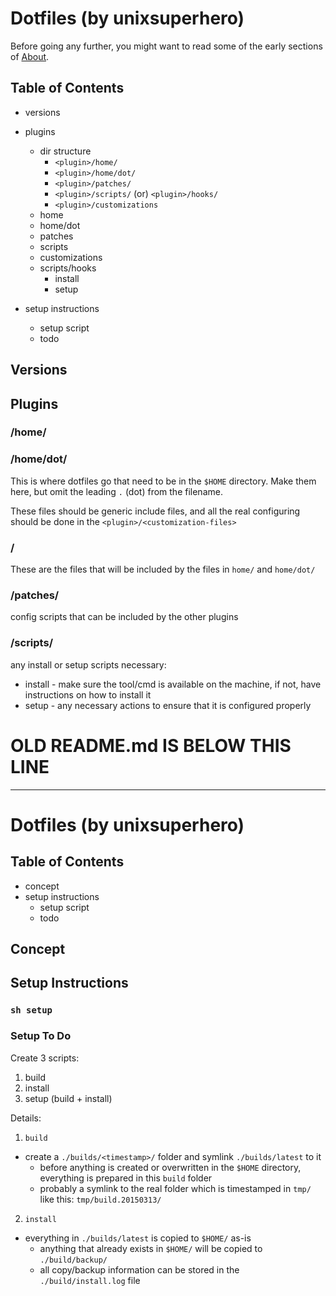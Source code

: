 
# Dotfiles (by unixsuperhero)

Before going any further, you might want to read some of the early sections of
[About](doc/about.md).

## Table of Contents

* versions
* plugins
  * dir structure
    * `<plugin>/home/`
    * `<plugin>/home/dot/`
    * `<plugin>/patches/`
    * `<plugin>/scripts/` (or) `<plugin>/hooks/`
    * `<plugin>/customizations`
  * home
  * home/dot
  * patches
  * scripts
  * customizations
  * scripts/hooks
    * install
    * setup

* setup instructions
  * setup script
  * todo

## Versions



## Plugins


### <plugin>/home/

### <plugin>/home/dot/

This is where dotfiles go that need to be in the `$HOME`
directory. Make them here, but omit the leading `.` (dot)
from the filename.

These files should be generic include files, and all the real configuring should
be done in the `<plugin>/<customization-files>`

### <plugin>/<customization-file>

These are the files that will be included by the files in
`home/` and `home/dot/`

### <plugin>/patches/

config scripts that can be included by the other plugins

### <plugin>/scripts/

any install or setup scripts necessary:

* install - make sure the tool/cmd is available on the machine, if not, have
  instructions on how to install it
* setup - any necessary actions to ensure that it is configured properly



# OLD README.md IS BELOW THIS LINE
----------------------------------

# Dotfiles (by unixsuperhero)

## Table of Contents

* concept
* setup instructions
  * setup script
  * todo

## Concept



## Setup Instructions


### `sh setup`

### Setup To Do

Create 3 scripts:

1. build
2. install
3. setup (build + install)

Details:

1. `build`
  * create a `./builds/<timestamp>/` folder and symlink
    `./builds/latest` to it
    * before anything is created or overwritten in the
      `$HOME` directory, everything is prepared in this
      `build` folder
    * probably a symlink to the real folder which is
      timestamped in `tmp/` like this: `tmp/build.20150313/`
2. `install`
  * everything in `./builds/latest` is copied to `$HOME/` as-is
    * anything that already exists in `$HOME/` will be
      copied to `./build/backup/`
    * all copy/backup information can be stored in the
      `./build/install.log` file

